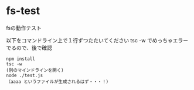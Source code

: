 # fs-test
fsの動作テスト

以下をコマンドライン上で１行ずつたたいてください
tsc -w でめっちゃエラーでるので、後で確認



```
npm install
tsc -w     
(別のマインドラインを開く)
node ./test.js
（aaaa というファイルが生成されるはず・・・！）
```
